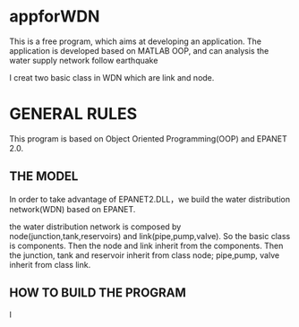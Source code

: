 # appforWDN
This is a free program, which aims at developing an application. The application is developed based on MATLAB OOP, and can analysis the water supply network follow earthquake

I creat two basic class in WDN which are link and node.
# GENERAL RULES
This program is based on Object Oriented Programming(OOP) and EPANET 2.0.

## THE MODEL
In order to take advantage of EPANET2.DLL，we build the water distribution network(WDN) based on EPANET.

the water distribution network is composed by node(junction,tank,reservoirs) and link(pipe,pump,valve). So the basic class is components. Then the node and link inherit from the components. Then the junction, tank and reservoir inherit from class node; pipe,pump, valve inherit from class link.


## HOW TO BUILD THE PROGRAM
I  

